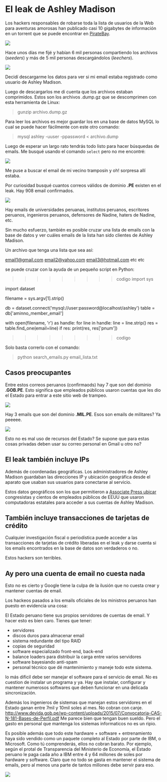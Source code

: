 # El leak de Ashley Madison
Los hackers responsables de robarse toda la lista de usuarios de la Web para
aventuras amorosas han publicado casi 10 gigabytes de información en un
torrent que se puede encontrar en [PirateBay](https://thepiratebay.mn/torrent/12237184/The_Complete_Ashley_Madison_Dump_from_the_Impact_Team).

![](images/2015-08-25_tpb1.png)

Hace unos días me fijé y habían 6 mil personas compartiendo los archivos
(*seeders*) y más de 5 mil personas descargándolos (*leechers*).

![](images/2015-08-22_ashley_maddison_01.png)

Decidí descargarme los datos para ver si mi email estaba registrado como
usuario de Ashley Madison.

Luego de descargarlos me di cuenta que los archivos estaban comprimidos. Estos
son los archivos .dump.gz que se descomprimen con esta herramienta de Linux:

> gunzip archivo.dump.gz

Para leer los archivos es mejor guardar los en una base de datos MySQL lo cual
se puede hacer fácilmente con este otro comando:

> mysql ashley -uuser -ppassword < archivo.dump

Luego de esperar un largo rato tendrás todo listo para hacer búsquedas de
emails. Me busqué usando el comando ``select`` pero no me encontré:

![](images/2015-08-22_ashley_maddison_02.png)

Me puse a buscar el email de mi vecino tramposín y oh! sorpresa allí estaba.

Por curiosidad busqué cuantos correos válidos de dominio **.PE** existen en el
leak. Hay 908 email confirmados.

![](images/2015-08-22_ashley_maddison_03.png)

Hay emails de universidades peruanas, institutos peruanos, escritores peruanos,
    ingenieros peruanos, defensores de Nadine, haters de Nadine, etc.


Sin mucho esfuerzo, también es posible cruzar una lista de emails con la base
de datos y ver cuáles emails de la lista han sido clientes de Ashley Madison.

Un archivo que tenga una lista que sea así:

email1@gmail.com
email2@yahoo.com
email3@hotmail.com
etc
etc

se puede cruzar con la ayuda de un pequeño script en Python:

>>>>>>>>> codigo
import sys

import dataset


filename = sys.argv[1].strip()

db = dataset.connect('mysql://user:password@localhost/ashley')
table = db['aminno_member_email']

with open(filename, 'r') as handle:
    for line in handle:
        line = line.strip()
        res = table.find_one(email=line)
        if res:
            print(res, res['pnum'])


>>>>>>>>> codigo

Solo basta correrlo con el comando:

> python search_emails.py email_lista.txt

## Casos preocupantes
Entre estos correos peruanos (confirmaods) 
hay 7 que son del dominio **.GOB.PE**. Esto significa que empleados públicos
usaron cuentas
que les dio el Estado para entrar a este sitio web de trampeo.

![](images/2015-08-22_ashley_maddison_04.png)

Hay 3 emails que son del dominio **.MIL.PE**. Esos son emails de militares?
Ya peeeee.

![](images/2015-08-22_ashley_maddison_05.png)

Esto no es mal uso de recursos del Estado? Se supone que para estas cosas
privadas deben usar su correo personal en Gmail u otro no?

## El leak también incluye IPs
Además de coordenadas geográficas. Los administradores de Ashley Madison
guardaban las direcciones IP y ubicación geográfica desde el aparato que usaban
sus usuarios para conectarse al servicio.

Estos datos geográficos son los que permitieron a [Associate Press ubicar](http://bigstory.ap.org/article/065953e72e9649e0bc6efb69b06295ed/evidence-infidelities-spreads-online-wake-hack) 
congresistas y cientos de empleados públicos de EEUU que usaron computadoras
estatales para acceder a sus cuentas de Ashley Madison.

## También incluye transacciones de tarjetas de crédito
Cualquier investigación fiscal o periodística puede acceder a las transacciones
de tarjetas de crédito liberadas en el leak y darse cuenta si los emails
encontrados en la base de datos son verdaderos o no.

Estos hackers son terribles.

## Ay pero una cuenta de email no cuesta nada
Esto no es cierto y Google tiene la culpa de la ilusión que no cuesta crear y
mantener cuentas de email.

Los hackeos pasados a los emails oficiales de los ministros peruanos han puesto en
evidencia una cosa:

El Estado peruano tiene sus propios servidores de cuentas de email. Y hacer
esto es bien caro. Tienes que tener:

* servidores
* discos duros para almacenar email
* sistema redundante del tipo RAID
* copias de seguridad
* software especializado front-end, back-end
* balance loaders para distribuir la carga entre varios servidores
* software bayesiando anti-spam
* personal técnico que dé mantenimiento y maneje todo este sistema.

lo más dificil debe ser manejar el software para el servicio de email. No es
cuestion de instalar un programa y ya. Hay que instalar, configurar y mantener
numerosos softwares que deben funcionar en una delicada sincronización.

Además los ingenieros de sistemas que manejan estos servidores en el Estado
ganan entre 7mil y 10mil soles al mes. No cobran con canje.
http://www.devida.gob.pe/wp-content/uploads/2015/07/Convocatoria-CAS-N-181-Bases-de-Perfil.pdf
Me parece bien que tengan buen sueldo. Pero el gasto en personal que mantenga
los sistemas informaticos no es un ripio.

Es posible además que todo este hardware + software + entrenamiento haya sido
vendido como un paquete completo al Estado por parte de IBM, o Microsoft.
Como tú comprenderás, ellos no cobran barato. Por ejemplo, según el protal de
Transparencia del Ministerio de Economía, el Estado peruano le paga cada año a
IBM entre 4 y 64 millones de soles por hardware y software. Claro que no todo
se gasta en mantener el sistema de emails, pero al menos una parte de tantos
millones debe servir para eso.

![](images/2015-08-20_ibm.png)



